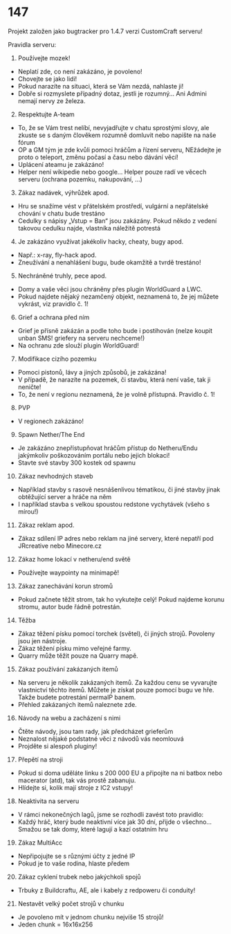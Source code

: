 # 147

Projekt založen jako bugtracker pro 1.4.7 verzi CustomCraft serveru!



Pravidla serveru:

1) Používejte mozek!
  - Neplatí zde, co není zakázáno, je povoleno!
  - Chovejte se jako lidi!
  - Pokud narazíte na situaci, která se Vám nezdá, nahlaste ji!
  - Dobře si rozmyslete případný dotaz, jestli je rozumný… Ani Admini nemají nervy ze železa.

2) Respektujte A-team

  - To, že se Vám trest nelíbí, nevyjadřujte v chatu sprostými slovy, ale zkuste se s daným člověkem rozumně domluvit nebo napište na naše fórum
  - OP a GM tým je zde kvůli pomoci hráčům a řízení serveru, NEžádejte je proto o teleport, změnu počasí a času nebo dávání věcí!
  - Uplácení ateamu je zakázáno!
  - Helper není wikipedie nebo google… Helper pouze radí ve věcech serveru (ochrana pozemku, nakupování, …)

3) Zákaz nadávek, výhrůžek apod.

  - Hru se snažíme vést v přátelském prostředí, vulgární a nepřátelské chování v chatu bude trestáno
  - Cedulky s nápisy „Vstup = Ban“ jsou zakázány. Pokud někdo z vedení takovou cedulku najde, vlastníka náležitě potrestá

4) Je zakázáno využívat jakékoliv hacky, cheaty, bugy apod.

  - Např.: x-ray, fly-hack apod.
  - Zneužívání a nenahlášení bugu, bude okamžitě a tvrdě trestáno!

5) Nechráněné truhly, pece apod.

  - Domy a vaše věci jsou chráněny přes plugin WorldGuard a LWC.
  - Pokud najdete nějaký nezamčený objekt, neznamená to, že jej můžete vykrást, viz pravidlo č. 1!

6) Grief a ochrana před ním

  - Grief je přísně zakázán a podle toho bude i postihován (nelze koupit unban SMS! griefery na serveru nechceme!)
  - Na ochranu zde slouží plugin WorldGuard!

7) Modifikace cizího pozemku

  - Pomoci pistonů, lávy a jiných způsobů, je zakázána!
  - V případě, že narazíte na pozemek, či stavbu, která není vaše, tak ji neničte!
  - To, že není v regionu neznamená, že je volně přístupná. Pravidlo č. 1!

8) PVP

  - V regionech zakázáno!

9) Spawn Nether/The End

  - Je zakázáno znepřístupňovat hráčům přístup do Netheru/Endu jakýmkoliv poškozováním portálu nebo jejich blokaci!
  - Stavte své stavby 300 kostek od spawnu

10) Zákaz nevhodných staveb

  - Například stavby s rasově nesnášenlivou tématikou, či jiné stavby jinak obtěžující server a hráče na něm
  - I například stavba s velkou spoustou redstone vychytávek (všeho s mírou!)

11) Zákaz reklam apod.

  - Zákaz sdílení IP adres nebo reklam na jiné servery, které nepatří pod JRcreative nebo Minecore.cz

12) Zákaz home lokací v netheru/end světě

  - Používejte waypointy na minimapě!

13) Zákaz zanechávání korun stromů

  - Pokud začnete těžit strom, tak ho vykutejte celý! Pokud najdeme korunu stromu, autor bude řádně potrestán.

14) Těžba

  - Zákaz těžení písku pomocí torchek (světel), či jiných strojů. Povoleny jsou jen nástroje.
  - Zákaz těžení písku mimo veřejné farmy.
  - Quarry může těžit pouze na Quarry mapě.

15) Zákaz používání zakázaných itemů

  - Na serveru je několik zakázaných itemů. Za každou cenu se vyvarujte vlastnictví těchto itemů. Můžete je získat pouze pomocí bugu ve hře. Takže budete potrestání permaIP banem.
  - Přehled zakázaných itemů naleznete zde.

16) Návody na webu a zacházení s nimi

  - Čtěte návody, jsou tam rady, jak předcházet grieferům
  - Neznalost nějaké podstatné věci z návodů vás neomlouvá
  - Projděte si alespoň pluginy!

17) Přepětí na stroji

  - Pokud si doma uděláte linku s 200 000 EU a připojíte na ni batbox nebo macerator (atd), tak vás prostě zabanuju.
  - Hlídejte si, kolik mají stroje z IC2 vstupy!

18) Neaktivita na serveru

  - V rámci nekonečných lagů, jsme se rozhodli zavést toto pravidlo:
  - Každý hráč, který bude neaktivní více jak 30 dní, přijde o všechno… Smažou se tak domy, které lagují a kazí ostatním hru

19) Zákaz MultiAcc

  - Nepřipojujte se s různými účty z jedné IP
  - Pokud je to vaše rodina, hlaste předem

20) Zákaz cyklení trubek nebo jakýchkoli spojů

  - Trbuky z Buildcraftu, AE, ale i kabely z redpoweru či conduity!

21) Nestavět velký počet strojů v chunku

  - Je povoleno mít v jednom chunku nejvíše 15 strojů! 
  - Jeden chunk = 16x16x256
